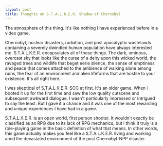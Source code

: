 ```yaml
---
layout: post
title: Thoughts on S.T.A.L.K.E.R. Shadow of Chernobyl
---
```


The atmosphere of this thing.  It's like nothing I have experienced before in a video game.

Chernobyl, nuclear disasters, radiation, and post apocalyptic wastelands containing a severely dwindled human population have always interested me.  S.T.A.L.K.E.R. encapsulates all of those things.  The dark, ominous, overcast sky that looks like the curse of a deity upon this wicked world, the ravaged trees and wildlife that beget eerie silence, the sense of emptiness and peace that comes attached to the ambience of walking alone among ruins, the fear of an environment and alien lifeforms that are hostile to your existence.  It's all right here.

I was skeptical of S.T.A.L.K.E.R. SOC at first.  It's an older game.  When I booted it up for the first time and saw the low quality cutscene and subsequent awkward dialogue, I wasn't particularly impressed or intrigued to say the least.  But I gave it a chance and it was one of the most rewarding and unique experiences I have had in a game.

S.T.A.L.K.E.R. is an open world, first person shooter.  It wouldn't exactly be classified as an RPG due to its lack of RPG mechanics, but I think it truly is a role-playing game in the basic definition of what that means.  In other words, this game actually makes you feel like a S.T.A.L.K.E.R. living and working amid the devastated environment of the post Chernobyl-NPP disaster.
